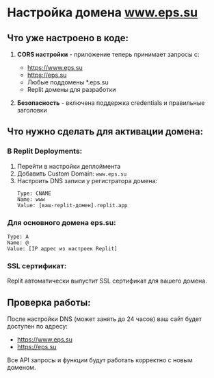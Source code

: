 # Настройка домена www.eps.su

## Что уже настроено в коде:

1. **CORS настройки** - приложение теперь принимает запросы с:
   - https://www.eps.su
   - https://eps.su
   - Любые поддомены *.eps.su
   - Replit домены для разработки

2. **Безопасность** - включена поддержка credentials и правильные заголовки

## Что нужно сделать для активации домена:

### В Replit Deployments:
1. Перейти в настройки деплоймента
2. Добавить Custom Domain: `www.eps.su`
3. Настроить DNS записи у регистратора домена:
   ```
   Type: CNAME
   Name: www
   Value: [ваш-replit-домен].replit.app
   ```

### Для основного домена eps.su:
```
Type: A
Name: @
Value: [IP адрес из настроек Replit]
```

### SSL сертификат:
Replit автоматически выпустит SSL сертификат для вашего домена.

## Проверка работы:
После настройки DNS (может занять до 24 часов) ваш сайт будет доступен по адресу:
- https://www.eps.su
- https://eps.su

Все API запросы и функции будут работать корректно с новым доменом.